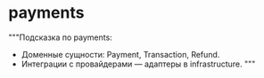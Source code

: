 # payments

"""Подсказка по payments:
- Доменные сущности: Payment, Transaction, Refund.
- Интеграции с провайдерами — адаптеры в infrastructure.
"""

